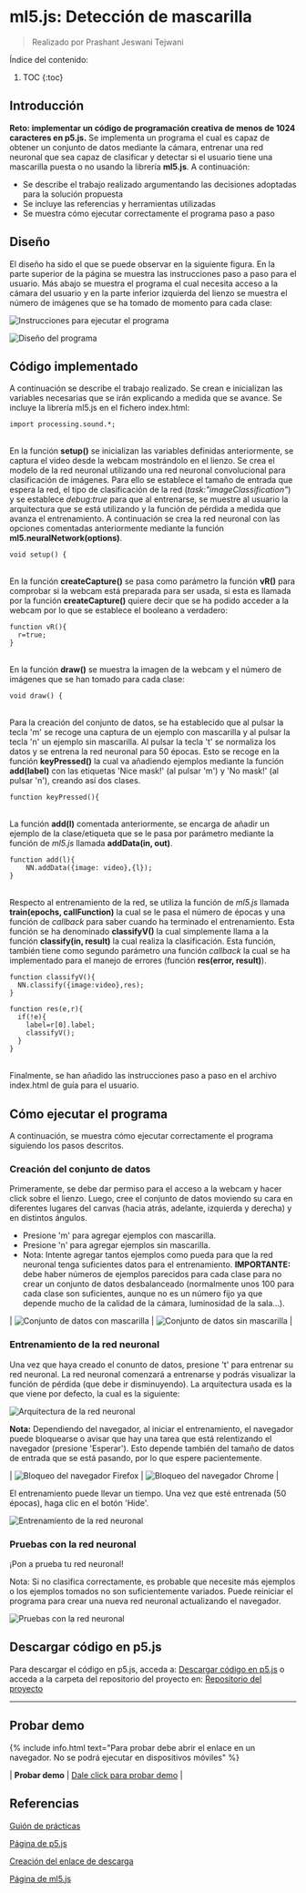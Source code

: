 # ml5.js: Detección de mascarilla
> Realizado por Prashant Jeswani Tejwani

Índice del contenido:

1. TOC
{:toc}

## Introducción
**Reto: implementar un código de programación creativa de menos de 1024 caracteres en p5.js.**
Se implementa un programa el cual es capaz de obtener un conjunto de datos mediante la cámara, entrenar una red neuronal que sea capaz de clasificar y detectar si el usuario tiene una mascarilla puesta o no usando la librería **ml5.js**. A continuación:

* Se describe el trabajo realizado argumentando las decisiones adoptadas para la solución propuesta
* Se incluye las referencias y herramientas utilizadas
* Se muestra cómo ejecutar correctamente el programa paso a paso

## Diseño 

El diseño ha sido el que se puede observar en la siguiente figura. En la parte superior de la página se muestra las instrucciones paso a paso para el usuario. Más abajo se muestra el programa el cual necesita acceso a la cámara del usuario y en la parte inferior izquierda del lienzo se muestra el número de imágenes que se ha tomado de momento para cada clase:

![](/My-Processing-Book/images/mask_detection/mask_detection_instruction.PNG "Instrucciones para ejecutar el programa")

![](/My-Processing-Book/images/mask_detection/mask_detection.PNG "Diseño del programa")

## Código implementado

A continuación se describe el trabajo realizado. Se crean e inicializan las variables necesarias que se irán explicando a medida que se avance. Se incluye la librería ml5.js en el fichero index.html:

    import processing.sound.*;


<br>En la función **setup()** se inicializan las variables definidas anteriormente, se captura el video desde la webcam mostrándolo en el lienzo. Se crea el modelo de la red neuronal utilizando una red neuronal convolucional para clasificación de imágenes. Para ello se establece el tamaño de entrada que espera la red, el tipo de clasificación de la red (*task:"imageClassification"*) y se establece *debug:true* para que al entrenarse, se muestre al usuario la arquitectura que se está utilizando y la función de pérdida a medida que avanza el entrenamiento. A continuación se crea la red neuronal con las opciones comentadas anteriormente mediante la función **ml5.neuralNetwork(options)**.

    void setup() {
    

<br>En la función **createCapture()** se pasa como parámetro la función **vR()** para comprobar si la webcam está preparada para ser usada, si esta es llamada por la función **createCapture()** quiere decir que se ha podido acceder a la webcam por lo que se establece el booleano a verdadero:
    
    function vR(){
      r=true;
    }

<br>En la función **draw()** se muestra la imagen de la webcam y el número de imágenes que se han tomado para cada clase: 

    void draw() {


<br>Para la creación del conjunto de datos, se ha establecido que al pulsar la tecla 'm' se recoge una captura de un ejemplo con mascarilla y al pulsar la tecla 'n' un ejemplo sin mascarilla. Al pulsar la tecla 't' se normaliza los datos y se entrena la red neuronal para 50 épocas. Esto se recoge en la función **keyPressed()** la cual va añadiendo ejemplos mediante la función **add(label)** con las etiquetas 'Nice mask!' (al pulsar 'm') y 'No mask!' (al pulsar 'n'), creando así dos clases. 

    function keyPressed(){


<br>La función **add(l)** comentada anteriormente, se encarga de añadir un ejemplo de la clase/etiqueta que se le pasa por parámetro mediante la función de *ml5.js* llamada **addData(in, out)**.

    function add(l){
        NN.addData({image: video},{l});
    }

<br>Respecto al entrenamiento de la red, se utiliza la función de *ml5.js* llamada **train(epochs, callFunction)** la cual se le pasa el número de épocas y una función de *callback* para saber cuando ha terminado el entrenamiento. Esta función se ha denominado **classifyV()** la cual simplemente llama a la función **classify(in, result)** la cual realiza la clasificación. Esta función, también tiene como segundo parámetro una función *callback* la cual se ha implementado para el manejo de errores (función **res(error, result)**).

    function classifyV(){
      NN.classify({image:video},res);
    }
    
    function res(e,r){
      if(!e){
        label=r[0].label;
        classifyV();
      }
    }

<br>Finalmente, se han añadido las instrucciones paso a paso en el archivo index.html de guía para el usuario.

## Cómo ejecutar el programa
A continuación, se muestra cómo ejecutar correctamente el programa siguiendo los pasos descritos.

### Creación del conjunto de datos
Primeramente, se debe dar permiso para el acceso a la webcam y hacer click sobre el lienzo. Luego, cree el conjunto de datos moviendo su cara en diferentes lugares del canvas (hacia atrás, adelante, izquierda y derecha) y en distintos ángulos. 
* Presione 'm' para agregar ejemplos con mascarilla.
* Presione 'n' para agregar ejemplos sin mascarilla.
* Nota: Intente agregar tantos ejemplos como pueda para que la red neuronal tenga suficientes datos para el entrenamiento. **IMPORTANTE:** debe haber números de ejemplos parecidos para cada clase para no crear un conjunto de datos desbalanceado (normalmente unos 100 para cada clase son suficientes, aunque no es un número fijo ya que depende mucho de la calidad de la cámara, luminosidad de la sala...).

| ![](/My-Processing-Book/images/mask_detection/model_architecture.PNG "Conjunto de datos con mascarilla") | ![](/My-Processing-Book/images/mask_detection/model_architecture.PNG "Conjunto de datos sin mascarilla") |

### Entrenamiento de la red neuronal
Una vez que haya creado el conunto de datos, presione 't' para entrenar su red neuronal. La red neuronal comenzará a entrenarse y podrás visualizar la función de pérdida (que debe ir disminuyendo). La arquitectura usada es la que viene por defecto, la cual es la siguiente:


![](/My-Processing-Book/images/mask_detection/model_architecture.PNG "Arquitectura de la red neuronal")

**Nota:** Dependiendo del navegador, al iniciar el entrenamiento, el navegador puede bloquearse o avisar que hay una tarea que está relentizando el navegador (presione 'Esperar'). Esto depende también del tamaño de datos de entrada que se está pasando, por lo que espere pacientemente. 

| ![](/My-Processing-Book/images/mask_detection/model_architecture.PNG "Bloqueo del navegador Firefox") | ![](/My-Processing-Book/images/mask_detection/model_architecture.PNG "Bloqueo del navegador Chrome") |

El entrenamiento puede llevar un tiempo. Una vez que esté entrenada (50 épocas), haga clic en el botón 'Hide'.


![](/My-Processing-Book/images/mask_detection/model_architecture.PNG "Entrenamiento de la red neuronal")


### Pruebas con la red neuronal
¡Pon a prueba tu red neuronal!

Nota: Si no clasifica correctamente, es probable que necesite más ejemplos o los ejemplos tomados no son suficientemente variados. Puede reiniciar el programa para crear una nueva red neuronal actualizando el navegador. 


![](/My-Processing-Book/images/mask_detection/model_architecture.PNG "Pruebas con la red neuronal")


## Descargar código en p5.js
Para descargar el código en p5.js, acceda a: <a href="https://downgit.github.io/#/home?url=https://github.com/Prashant-JT/My-Processing-Book/tree/master/projects/mask_detection">Descargar código en p5.js</a> o acceda a la carpeta del repositorio del proyecto en: <a href="https://github.com/Prashant-JT/My-Processing-Book/tree/master/projects/mask_detection">Repositorio del proyecto</a>

---

## Probar demo 
{% include info.html text="Para probar debe abrir el enlace en un navegador. No se podrá ejecutar en dispositivos móviles" %}

| **Probar demo** | <a href="https://editor.p5js.org/Prashant-JT/full/cdnNL5Oqx">Dale click para probar demo</a> |

## Referencias

[Guión de prácticas](https://ncvt-aep.ulpgc.es/cv/ulpgctp21/pluginfile.php/412240/mod_resource/content/37/CIU_Pr_cticas.pdf)

[Página de p5.js](https://p5js.org/es/)

[Creación del enlace de descarga](https://downgit.github.io/#/home)

[Página de ml5.js](https://ml5js.org/)
